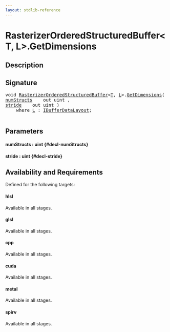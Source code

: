 ```yaml
---
layout: stdlib-reference
---
```


# RasterizerOrderedStructuredBuffer\<T, L\>\.GetDimensions

## Description





## Signature 

<pre>
void <a href="/stdlib-reference/types/RasterizerOrderedStructuredBuffer/index" class="code_type">RasterizerOrderedStructuredBuffer</a>&lt;<a href="/stdlib-reference/types/RasterizerOrderedStructuredBuffer/index#typeparam-T" class="code_type">T</a>, <a href="/stdlib-reference/types/RasterizerOrderedStructuredBuffer/index#typeparam-L" class="code_type">L</a>&gt;.<a href="/stdlib-reference/types/RasterizerOrderedStructuredBuffer/GetDimensions">GetDimensions</a>(
<a href="/stdlib-reference/types/RasterizerOrderedStructuredBuffer/GetDimensions#decl-numStructs" class="code_param">numStructs</a>    out uint ,
<a href="/stdlib-reference/types/RasterizerOrderedStructuredBuffer/GetDimensions#decl-stride" class="code_param">stride</a>    out uint )
    <span class='code_keyword'>where</span> <a href="/stdlib-reference/types/RasterizerOrderedStructuredBuffer/index#typeparam-L" class="code_type">L</a> : <a href="/stdlib-reference/interfaces/IBufferDataLayout/index">IBufferDataLayout</a>;

</pre>

## Parameters

#### numStructs  : uint {#decl-numStructs}
#### stride  : uint {#decl-stride}

## Availability and Requirements

Defined for the following targets:

#### hlsl
Available in all stages.

#### glsl
Available in all stages.

#### cpp
Available in all stages.

#### cuda
Available in all stages.

#### metal
Available in all stages.

#### spirv
Available in all stages.



